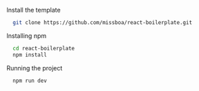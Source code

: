 Install the template

```bash
  git clone https://github.com/missboa/react-boilerplate.git
```

Installing npm

```bash
  cd react-boilerplate
  npm install
```

Running the project

```bash
  npm run dev
```
